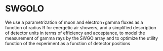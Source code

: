 # SWGOLO
We use a parametrization of muon and electron+gamma fluxes as a function of radius R for energetic air showers, and a simplified description of detector units in terms of efficiency and acceptance, to model the measurement  of gamma rays by the SWGO array and to optimize the utility function of the experiment as a function of detector positions
